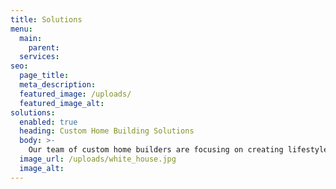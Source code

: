 ```yaml
---
title: Solutions
menu:
  main:
    parent:
  services:
seo:
  page_title:
  meta_description:
  featured_image: /uploads/
  featured_image_alt:
solutions:
  enabled: true
  heading: Custom Home Building Solutions
  body: >-
    Our team of custom home builders are focusing on creating lifestyles, not just new homes. We have a solid reputation for high-quality construction services. We design luxury spaces that accommodate your design wants and practical needs. Our custom home building process is based on a streamlined experience for our clients. We build new homes with safety, constant communication, and quality at top-of-mind.
  image_url: /uploads/white_house.jpg
  image_alt:
---
```

